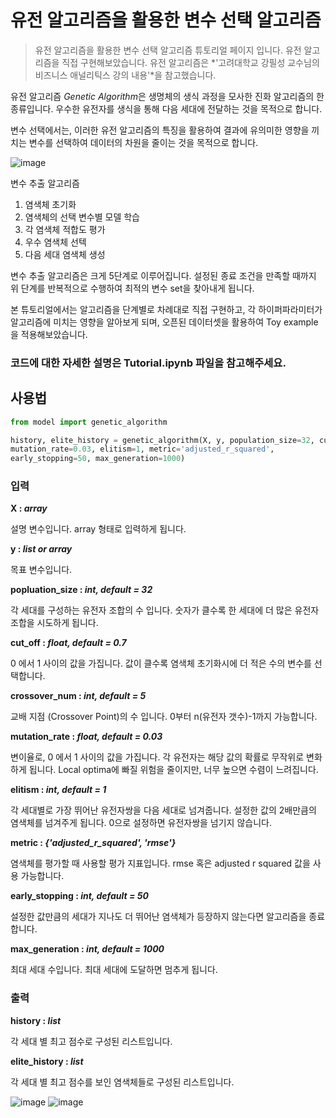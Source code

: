 
# 유전 알고리즘을 활용한 변수 선택 알고리즘

> 유전 알고리즘을 활용한 변수 선택 알고리즘 튜토리얼 페이지 입니다. 유전 알고리즘을 직접 구현해보았습니다. 유전 알고리즘은 *'고려대학교 강필성 교수님의 비즈니스 애널리틱스 강의 내용'*을 참고했습니다.

유전 알고리즘 *Genetic Algorithm*은 생명체의 생식 과정을 모사한 진화 알고리즘의 한 종류입니다. 우수한 유전자를 생식을 통해 다음 세대에 전달하는 것을 목적으로 합니다.

변수 선택에서는, 이러한 유전 알고리즘의 특징을 활용하여 결과에 유의미한 영향을 끼치는 변수를 선택하여 데이터의 차원을 줄이는 것을 목적으로 합니다.

![image](https://user-images.githubusercontent.com/35906602/195434721-17c8d056-b788-4c6e-9f9d-0e3d1245ae9a.png)

변수 추출 알고리즘

1. 염색체 초기화
2. 염색체의 선택 변수별 모델 학습
3. 각 염색체 적합도 평가
4. 우수 염색체 선텍
5. 다음 세대 염색체 생성

변수 추출 알고리즘은 크게 5단계로 이루어집니다. 설정된 종료 조건을 만족할 때까지 위 단계를 반복적으로 수행하여 최적의 변수 set을 찾아내게 됩니다.

본 튜토리얼에서는 알고리즘을 단계별로 차례대로 직접 구현하고, 각 하이퍼파라미터가 알고리즘에 미치는 영향을 알아보게 되며, 오픈된 데이터셋을 활용하여 Toy example을 적용해보았습니다.

### 코드에 대한 자세한 설명은 Tutorial.ipynb 파일을 참고해주세요.

## 사용법

```python
from model import genetic_algorithm

history, elite_history = genetic_algorithm(X, y, population_size=32, cut_off=0.7, crossover_num=5,
mutation_rate=0.03, elitism=1, metric='adjusted_r_squared',
early_stopping=50, max_generation=1000)
```

### 입력

**X : *array***

설명 변수입니다. array 형태로 입력하게 됩니다.

**y : *list or array***

목표 변수입니다.

**popluation_size : *int, default = 32*** 

각 세대를 구성하는 유전자 조합의 수 입니다. 숫자가 클수록 한 세대에 더 많은 유전자 조합을 시도하게 됩니다.

**cut_off : *float, default = 0.7*** 

0 에서 1 사이의 값을 가집니다. 값이 클수록 염색체 초기화시에 더 적은 수의 변수를 선택합니다. 

**crossover_num : *int, default = 5***
 
교배 지점 (Crossover Point)의 수 입니다. 0부터 n(유전자 갯수)-1까지 가능합니다.

**mutation_rate : *float, default = 0.03***

변이율로, 0 에서 1 사이의 값을 가집니다. 각 유전자는 해당 값의 확률로 무작위로 변화하게 됩니다. Local optima에 빠질 위험을 줄이지만, 너무 높으면 수렴이 느려집니다.

**elitism : *int, default = 1***

각 세대별로 가장 뛰어난 유전자쌍을 다음 세대로 넘겨줍니다. 설정한 값의 2배만큼의 염색체를 넘겨주게 됩니다. 0으로 설정하면 유전자쌍을 넘기지 않습니다.

**metric : *{'adjusted_r_squared', 'rmse'}***

염색체를 평가할 때 사용할 평가 지표입니다. rmse 혹은 adjusted r squared 값을 사용 가능합니다.

**early_stopping : *int, default = 50*** 

설정한 값만큼의 세대가 지나도 더 뛰어난 염색체가 등장하지 않는다면 알고리즘을 종료합니다.
 
**max_generation : *int, default = 1000***

최대 세대 수입니다. 최대 세대에 도달하면 멈추게 됩니다.

### 출력

**history : *list***

각 세대 별 최고 점수로 구성된 리스트입니다. 

**elite_history : *list***

각 세대 별 최고 점수를 보인 염색체들로 구성된 리스트입니다. 


![image](https://user-images.githubusercontent.com/35906602/195546230-f38b9032-89b4-4b51-97a1-cf73143f3bcf.png)
![image](https://user-images.githubusercontent.com/35906602/195546193-783684a3-313b-4287-92ba-e0c2ce0d2b0c.png)